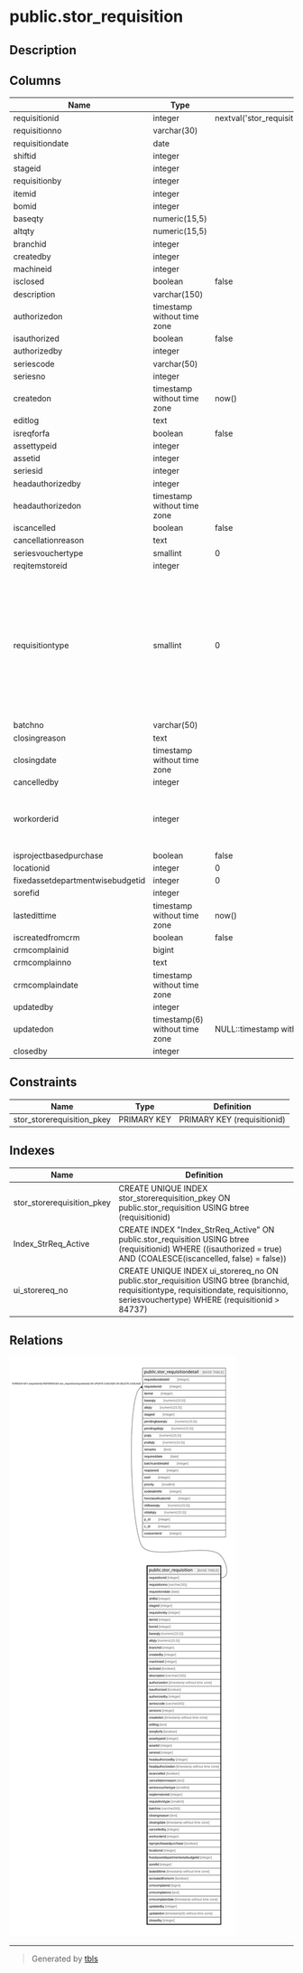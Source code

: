 # public.stor_requisition

## Description

## Columns

| Name | Type | Default | Nullable | Children | Parents | Comment |
| ---- | ---- | ------- | -------- | -------- | ------- | ------- |
| requisitionid | integer | nextval('stor_requisition_requisitionid_seq'::regclass) | false | [public.stor_requisitiondetail](public.stor_requisitiondetail.md) |  |  |
| requisitionno | varchar(30) |  | true |  |  |  |
| requisitiondate | date |  | true |  |  |  |
| shiftid | integer |  | true |  |  |  |
| stageid | integer |  | true |  |  |  |
| requisitionby | integer |  | true |  |  |  |
| itemid | integer |  | true |  |  |  |
| bomid | integer |  | true |  |  |  |
| baseqty | numeric(15,5) |  | true |  |  |  |
| altqty | numeric(15,5) |  | true |  |  |  |
| branchid | integer |  | true |  |  |  |
| createdby | integer |  | true |  |  |  |
| machineid | integer |  | true |  |  |  |
| isclosed | boolean | false | false |  |  |  |
| description | varchar(150) |  | true |  |  |  |
| authorizedon | timestamp without time zone |  | true |  |  |  |
| isauthorized | boolean | false | false |  |  |  |
| authorizedby | integer |  | true |  |  |  |
| seriescode | varchar(50) |  | true |  |  |  |
| seriesno | integer |  | true |  |  |  |
| createdon | timestamp without time zone | now() | true |  |  |  |
| editlog | text |  | true |  |  |  |
| isreqforfa | boolean | false | false |  |  |  |
| assettypeid | integer |  | true |  |  |  |
| assetid | integer |  | true |  |  |  |
| seriesid | integer |  | true |  |  |  |
| headauthorizedby | integer |  | true |  |  |  |
| headauthorizedon | timestamp without time zone |  | true |  |  |  |
| iscancelled | boolean | false | true |  |  |  |
| cancellationreason | text |  | true |  |  |  |
| seriesvouchertype | smallint | 0 | true |  |  |  |
| reqitemstoreid | integer |  | true |  |  |  |
| requisitiontype | smallint | 0 | true |  |  | 0-Store Requisition<br>1-Store Requisition for Fixed Assed<br>2-Store Requisition From Stage<br>3-Store Requisition Against Batch Card |
| batchno | varchar(50) |  | true |  |  |  |
| closingreason | text |  | true |  |  |  |
| closingdate | timestamp without time zone |  | true |  |  |  |
| cancelledby | integer |  | true |  |  |  |
| workorderid | integer |  | true |  |  | It will be filled when stage id is -1 (Work Order Stage) |
| isprojectbasedpurchase | boolean | false | false |  |  |  |
| locationid | integer | 0 | false |  |  |  |
| fixedassetdepartmentwisebudgetid | integer | 0 | false |  |  |  |
| sorefid | integer |  | true |  |  |  |
| lastedittime | timestamp without time zone | now() | false |  |  |  |
| iscreatedfromcrm | boolean | false | true |  |  |  |
| crmcomplainid | bigint |  | true |  |  |  |
| crmcomplainno | text |  | true |  |  |  |
| crmcomplaindate | timestamp without time zone |  | true |  |  |  |
| updatedby | integer |  | true |  |  |  |
| updatedon | timestamp(6) without time zone | NULL::timestamp without time zone | true |  |  |  |
| closedby | integer |  | true |  |  |  |

## Constraints

| Name | Type | Definition |
| ---- | ---- | ---------- |
| stor_storerequisition_pkey | PRIMARY KEY | PRIMARY KEY (requisitionid) |

## Indexes

| Name | Definition |
| ---- | ---------- |
| stor_storerequisition_pkey | CREATE UNIQUE INDEX stor_storerequisition_pkey ON public.stor_requisition USING btree (requisitionid) |
| Index_StrReq_Active | CREATE INDEX "Index_StrReq_Active" ON public.stor_requisition USING btree (requisitionid) WHERE ((isauthorized = true) AND (COALESCE(iscancelled, false) = false)) |
| ui_storereq_no | CREATE UNIQUE INDEX ui_storereq_no ON public.stor_requisition USING btree (branchid, requisitiontype, requisitiondate, requisitionno, seriesvouchertype) WHERE (requisitionid > 84737) |

## Relations

![er](public.stor_requisition.svg)

---

> Generated by [tbls](https://github.com/k1LoW/tbls)
